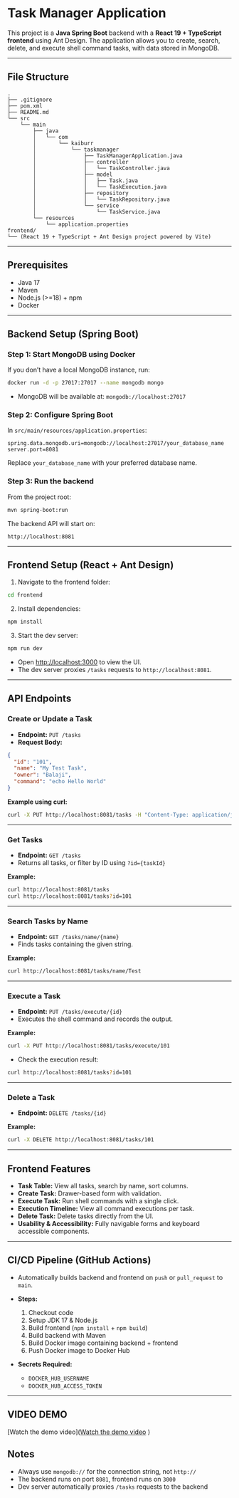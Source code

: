 
# Task Manager Application

This project is a **Java Spring Boot** backend with a **React 19 + TypeScript frontend** using Ant Design. The application allows you to create, search, delete, and execute shell command tasks, with data stored in MongoDB.

---

## **File Structure**

```
.
├── .gitignore
├── pom.xml
├── README.md
└── src
    └── main
        ├── java
        │   └── com
        │       └── kaiburr
        │           └── taskmanager
        │               ├── TaskManagerApplication.java
        │               ├── controller
        │               │   └── TaskController.java
        │               ├── model
        │               │   ├── Task.java
        │               │   └── TaskExecution.java
        │               ├── repository
        │               │   └── TaskRepository.java
        │               └── service
        │                   └── TaskService.java
        └── resources
            └── application.properties
frontend/
└── (React 19 + TypeScript + Ant Design project powered by Vite)
```

---

## **Prerequisites**

- Java 17  
- Maven  
- Node.js (>=18) + npm  
- Docker  

---

## **Backend Setup (Spring Boot)**

### **Step 1: Start MongoDB using Docker**
If you don’t have a local MongoDB instance, run:

```bash
docker run -d -p 27017:27017 --name mongodb mongo
```
- MongoDB will be available at: `mongodb://localhost:27017`

### **Step 2: Configure Spring Boot**
In `src/main/resources/application.properties`:

```properties
spring.data.mongodb.uri=mongodb://localhost:27017/your_database_name
server.port=8081
```
Replace `your_database_name` with your preferred database name.

### **Step 3: Run the backend**
From the project root:

```bash
mvn spring-boot:run
```

The backend API will start on:  
```
http://localhost:8081
```

---

## **Frontend Setup (React + Ant Design)**

1. Navigate to the frontend folder:

```bash
cd frontend
```

2. Install dependencies:

```bash
npm install
```

3. Start the dev server:

```bash
npm run dev
```

- Open [http://localhost:3000](http://localhost:3000) to view the UI.  
- The dev server proxies `/tasks` requests to `http://localhost:8081`.

---

## **API Endpoints**

### **Create or Update a Task**
- **Endpoint:** `PUT /tasks`  
- **Request Body:**
```json
{
  "id": "101",
  "name": "My Test Task",
  "owner": "Balaji",
  "command": "echo Hello World"
}
```

**Example using curl:**
```bash
curl -X PUT http://localhost:8081/tasks -H "Content-Type: application/json" -d '{"id": "101", "name": "My Test Task", "owner": "Balaji", "command": "echo Hello World"}'
```

---

### **Get Tasks**
- **Endpoint:** `GET /tasks`  
- Returns all tasks, or filter by ID using `?id={taskId}`

**Example:**
```bash
curl http://localhost:8081/tasks
curl http://localhost:8081/tasks?id=101
```

---

### **Search Tasks by Name**
- **Endpoint:** `GET /tasks/name/{name}`  
- Finds tasks containing the given string.

**Example:**
```bash
curl http://localhost:8081/tasks/name/Test
```

---

### **Execute a Task**
- **Endpoint:** `PUT /tasks/execute/{id}`  
- Executes the shell command and records the output.

**Example:**
```bash
curl -X PUT http://localhost:8081/tasks/execute/101
```
- Check the execution result:
```bash
curl http://localhost:8081/tasks?id=101
```

---

### **Delete a Task**
- **Endpoint:** `DELETE /tasks/{id}`

**Example:**
```bash
curl -X DELETE http://localhost:8081/tasks/101
```

---

## **Frontend Features**

- **Task Table:** View all tasks, search by name, sort columns.  
- **Create Task:** Drawer-based form with validation.  
- **Execute Task:** Run shell commands with a single click.  
- **Execution Timeline:** View all command executions per task.  
- **Delete Task:** Delete tasks directly from the UI.  
- **Usability & Accessibility:** Fully navigable forms and keyboard accessible components.

---

## **CI/CD Pipeline (GitHub Actions)**

- Automatically builds backend and frontend on `push` or `pull_request` to `main`.  
- **Steps:**
  1. Checkout code
  2. Setup JDK 17 & Node.js
  3. Build frontend (`npm install` + `npm build`)
  4. Build backend with Maven
  5. Build Docker image containing backend + frontend
  6. Push Docker image to Docker Hub

- **Secrets Required:**
  - `DOCKER_HUB_USERNAME`
  - `DOCKER_HUB_ACCESS_TOKEN`

---

## **VIDEO DEMO**
[Watch the demo video]([Watch the demo video](https://www.youtube.com/watch?v=VIDEO_ID)
)



## **Notes**

- Always use `mongodb://` for the connection string, not `http://`  
- The backend runs on port `8081`, frontend runs on `3000`  
- Dev server automatically proxies `/tasks` requests to the backend
